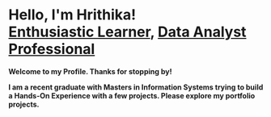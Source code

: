 <h1 font-size:40px;"> Hello, I'm Hrithika! <br/> <a href="https://github.com/Hrithika-Reddy-K">Enthusiastic Learner</a>,
<a href="https://www.linkedin.com/in/hrithika-reddy-kondakalla">Data Analyst Professional</a></h1>
<b>Welcome to my Profile. Thanks for stopping by!<b/>

I am a recent graduate with Masters in Information Systems trying to build a Hands-On Experience with a few projects. Please explore my portfolio projects.

<!---<h2>👨‍💻 Data Analytics Projects:</h2> --->





<!--- - 👋 Hi, I’m @Hrithika-Reddy-K 
 - 👀 I’m interested in ... 
- 🌱 I’m currently learning ...
- 💞️ I’m looking to collaborate on ...
- 📫 How to reach me ... --->

<!---
Hrithika-Reddy-K/Hrithika-Reddy-K is a ✨ special ✨ repository because its `README.md` (this file) appears on your GitHub profile.
You can click the Preview link to take a look at your changes.
--->
